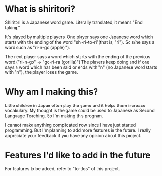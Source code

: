 # What is shiritori?

Shiritori is a Japanese word game. Literally translated, it means "End taking."

It's played by multiple players. One player says one Japanese word which starts with the ending of the word "shi-ri-to-ri"(that is, "ri"). So s/he says a word such as "ri-n-go (apple).").

The next player says a word which starts with the ending of the previous word.("ri-n-go" → "go-ri-ra (gorilla)") The players keep doing and if one says a word which has been said or ends with "n" (no Japanese word starts with "n"), the player loses the game.

# Why am I making this?

Little children in Japan often play the game and it helps them increase vocabulary. My thought is the game could be used to Japanese as Second Language Teaching. So I'm making this program.

I cannot make anything complicated now since I have just started programming. But I'm planning to add more features in the future. I really appreciate your feedback if you have any opinion about this project.

# Features I'd like to add in the future

For features to be added, refer to "to-dos" of this project. 
